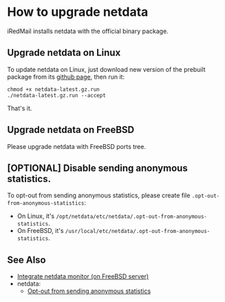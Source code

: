 # How to upgrade netdata

iRedMail installs netdata with the official binary package.

## Upgrade netdata on Linux

To update netdata on Linux, just download new version of the prebuilt package
from its [github page](https://github.com/netdata/netdata/releases), then run
it:

```
chmod +x netdata-latest.gz.run
./netdata-latest.gz.run --accept
```

That's it.

## Upgrade netdata on FreeBSD

Please upgrade netdata with FreeBSD ports tree.

## [OPTIONAL] Disable sending anonymous statistics.

To opt-out from sending anonymous statistics, please create file `.opt-out-from-anonymous-statistics`:
- On Linux, it's `/opt/netdata/etc/netdata/.opt-out-from-anonymous-statistics`.
- On FreeBSD, it's `/usr/local/etc/netdata/.opt-out-from-anonymous-statistics`.

## See Also

* [Integrate netdata monitor (on FreeBSD server)](./integration.netdata.freebsd.html)
* netdata:
    * [Opt-out from sending anonymous statistics](https://docs.netdata.cloud/docs/anonymous-statistics/#opt-out)
